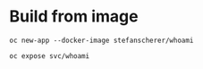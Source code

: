 # Build from image

```
oc new-app --docker-image stefanscherer/whoami
```

```
oc expose svc/whoami
```